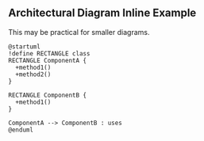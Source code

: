 ## Architectural Diagram Inline Example

This may be practical for smaller diagrams.

```puml
@startuml
!define RECTANGLE class
RECTANGLE ComponentA {
  +method1()
  +method2()
}

RECTANGLE ComponentB {
  +method1()
}

ComponentA --> ComponentB : uses
@enduml
```